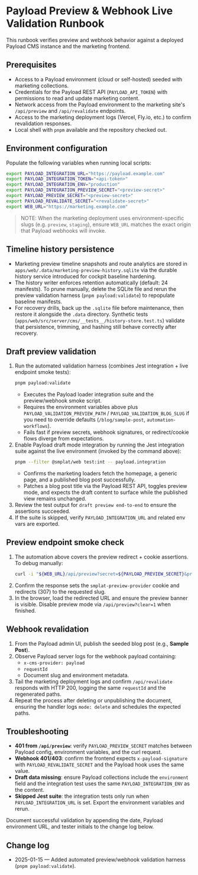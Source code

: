 # Payload Preview & Webhook Live Validation Runbook

This runbook verifies preview and webhook behavior against a deployed Payload CMS instance and the marketing frontend.

## Prerequisites

- Access to a Payload environment (cloud or self-hosted) seeded with marketing collections.
- Credentials for the Payload REST API (`PAYLOAD_API_TOKEN`) with permissions to read and update marketing content.
- Network access from the Payload environment to the marketing site's `/api/preview` and `/api/revalidate` endpoints.
- Access to the marketing deployment logs (Vercel, Fly.io, etc.) to confirm revalidation responses.
- Local shell with `pnpm` available and the repository checked out.

## Environment configuration

Populate the following variables when running local scripts:

```bash
export PAYLOAD_INTEGRATION_URL="https://payload.example.com"
export PAYLOAD_INTEGRATION_TOKEN="<api-token>"
export PAYLOAD_INTEGRATION_ENV="production"
export PAYLOAD_INTEGRATION_PREVIEW_SECRET="<preview-secret>"
export PAYLOAD_PREVIEW_SECRET="<preview-secret>"
export PAYLOAD_REVALIDATE_SECRET="<revalidate-secret>"
export WEB_URL="https://marketing.example.com"
```

> NOTE: When the marketing deployment uses environment-specific slugs (e.g. `preview`, `staging`), ensure `WEB_URL` matches the exact origin that Payload webhooks will invoke.

## Timeline history persistence

- Marketing preview timeline snapshots and route analytics are stored in `apps/web/.data/marketing-preview-history.sqlite` via the durable history service introduced for cockpit baseline hardening.
- The history writer enforces retention automatically (default: 24 manifests). To prune manually, delete the SQLite file and rerun the preview validation harness (`pnpm payload:validate`) to repopulate baseline manifests.
- For recovery drills, back up the `.sqlite` file before maintenance, then restore it alongside the `.data` directory. Synthetic tests (`apps/web/src/server/cms/__tests__/history-store.test.ts`) validate that persistence, trimming, and hashing still behave correctly after recovery.

## Draft preview validation

1. Run the automated validation harness (combines Jest integration + live endpoint smoke tests):
   ```bash
   pnpm payload:validate
   ```
   - Executes the Payload loader integration suite and the preview/webhook smoke script.
   - Requires the environment variables above plus `PAYLOAD_VALIDATION_PREVIEW_PATH` / `PAYLOAD_VALIDATION_BLOG_SLUG` if you need to override defaults (`/blog/sample-post`, `automation-workflows`).
   - Fails fast if preview secrets, webhook signatures, or redirect/cookie flows diverge from expectations.
2. Enable Payload draft mode integration by running the Jest integration suite against the live environment (invoked by the command above):
   ```bash
   pnpm --filter @smplat/web test:int -- payload.integration
   ```
   - Confirms the marketing loaders fetch the homepage, a generic page, and a published blog post successfully.
   - Patches a blog post title via the Payload REST API, toggles preview mode, and expects the draft content to surface while the published view remains unchanged.
3. Review the test output for `draft preview end-to-end` to ensure the assertions succeeded.
4. If the suite is skipped, verify `PAYLOAD_INTEGRATION_URL` and related env vars are exported.

## Preview endpoint smoke check

1. The automation above covers the preview redirect + cookie assertions. To debug manually:
   ```bash
   curl -i "${WEB_URL}/api/preview?secret=${PAYLOAD_PREVIEW_SECRET}&provider=payload&redirect=/blog/sample-post"
   ```
2. Confirm the response sets the `smplat-preview-provider` cookie and redirects (307) to the requested slug.
3. In the browser, load the redirected URL and ensure the preview banner is visible. Disable preview mode via `/api/preview?clear=1` when finished.

## Webhook revalidation

1. From the Payload admin UI, publish the seeded blog post (e.g., **Sample Post**).
2. Observe Payload server logs for the webhook payload containing:
   - `x-cms-provider: payload`
   - `requestId`
   - Document slug and environment metadata.
3. Tail the marketing deployment logs and confirm `/api/revalidate` responds with HTTP 200, logging the same `requestId` and the regenerated paths.
4. Repeat the process after deleting or unpublishing the document, ensuring the handler logs `mode: delete` and schedules the expected paths.

## Troubleshooting

- **401 from `/api/preview`**: verify `PAYLOAD_PREVIEW_SECRET` matches between Payload config, environment variables, and the curl request.
- **Webhook 401/403**: confirm the frontend expects `x-payload-signature` with `PAYLOAD_REVALIDATE_SECRET` and the Payload hook uses the same value.
- **Draft data missing**: ensure Payload collections include the `environment` field and the integration test uses the same `PAYLOAD_INTEGRATION_ENV` as the content.
- **Skipped Jest suite**: the integration tests only run when `PAYLOAD_INTEGRATION_URL` is set. Export the environment variables and rerun.

Document successful validation by appending the date, Payload environment URL, and tester initials to the change log below.

## Change log

- 2025-01-15 — Added automated preview/webhook validation harness (`pnpm payload:validate`).
